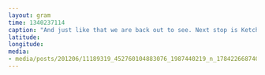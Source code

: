 ```yaml
---
layout: gram
time: 1340237114
caption: "And just like that we are back out to see. Next stop is Ketchikan, BC, then Bellingham, WA."
latitude: 
longitude: 
media:
- media/posts/201206/11189319_452760104883076_1987440219_n_17842266874000351.jpg
---
```

